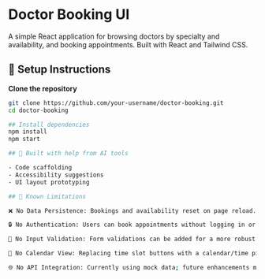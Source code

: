 # Doctor Booking UI

A simple React application for browsing doctors by specialty and availability, and booking appointments. Built with React and Tailwind CSS.

## 🚀 Setup Instructions

**Clone the repository**

   ```bash
   git clone https://github.com/your-username/doctor-booking.git
   cd doctor-booking

## Install dependencies
npm install
npm start

## 🤖 Built with help from AI tools

- Code scaffolding
- Accessibility suggestions
- UI layout prototyping

## 🧪 Known Limitations

❌ No Data Persistence: Bookings and availability reset on page reload. Could be improved with localStorage, a backend, or a database.

🔒 No Authentication: Users can book appointments without logging in or any access control.

🧠 No Input Validation: Form validations can be added for a more robust experience.

📅 No Calendar View: Replacing time slot buttons with a calendar/time picker would improve UX.

🌐 No API Integration: Currently using mock data; future enhancements may include real-time API/backend support.

